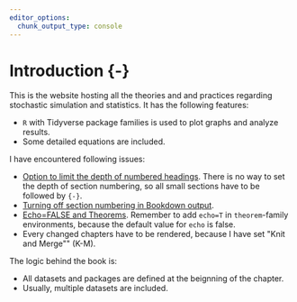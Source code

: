 ```yaml
---
editor_options:
  chunk_output_type: console
---
```


# Introduction {-}

This is the website hosting all the theories and and practices regarding stochastic simulation and statistics. It has the following features:

- `R` with Tidyverse package families is used to plot graphs and analyze results.
- Some detailed equations are included.




I have encountered following issues:

- [Option to limit the depth of numbered headings](https://github.com/rstudio/bookdown/issues/495). There is no way to set the depth of section numbering, so all small sections have to be followed by `{-}`.
- [Turning off section numbering in Bookdown output](https://community.rstudio.com/t/turning-off-section-numbering-in-bookdown-output/16272).
- [Echo=FALSE and Theorems](https://github.com/rstudio/bookdown/issues/220). Remember to add `echo=T` in `theorem`-family environments, because the default value for `echo` is false.
- Every changed chapters have to be rendered, because I have set "Knit and Merge"" (K-M).

The logic behind the book is:

- All datasets and packages are defined at the beignning of the chapter.
- Usually, multiple datasets are included.


